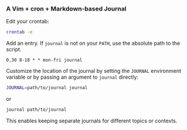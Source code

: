 ### A Vim + cron + Markdown-based Journal

Edit your crontab:

```bash
crontab -e
```

Add an entry. If `journal` is not on your `PATH`, use the absolute path
to the script.

```cron
0,30 8-18 * * mon-fri journal
```

Customize the location of the journal by setting the `JOURNAL` environment
variable or by passing an argument to `journal` directly:

```bash
JOURNAL=path/to/journal journal
```

or

```bash
journal path/to/journal
```

This enables keeping separate journals for different topics or contexts.
